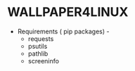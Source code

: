 # WALLPAPER4LINUX

- Requirements ( pip packages) - 
  - requests
  - psutils
  - pathlib
  - screeninfo
  
